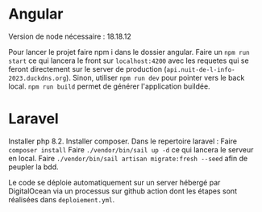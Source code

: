 # Angular
Version de node nécessaire : 18.18.12

Pour lancer le projet faire npm i dans le dossier angular.
Faire un `npm run start` ce qui lancera le front sur `localhost:4200` avec les requetes qui se feront directement sur le server de production (`api.nuit-de-l-info-2023.duckdns.org`).
Sinon, utiliser `npm run dev` pour pointer vers le back local.
`npm run build` permet de générer l'application buildée.

# Laravel
Installer php 8.2.
Installer composer.
Dans le repertoire laravel :
Faire `composer install`
Faire `./vendor/bin/sail up -d` ce qui lancera le serveur en local.
Faire `./vendor/bin/sail artisan migrate:fresh --seed` afin de peupler la bdd.

Le code se déploie automatiquement sur un server hébergé par DigitalOcean via un processus sur github action dont les étapes sont réalisées dans `deploiement.yml`.
